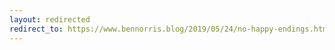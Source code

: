 ```yaml
---
layout: redirected
redirect_to: https://www.bennorris.blog/2019/05/24/no-happy-endings.html
---
```

